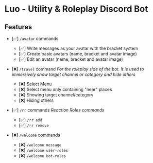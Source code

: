 # Luo - Utility & Roleplay Discord Bot

## Features

-   [✅] `/avatar` commands

    -   [✅] Write messages as your avatar with the bracket system
    -   [✅] Create basic avatars (name, bracket and avatar image)
    -   [✅] Edit an avatar (name, bracket and avatar image)

-   [❌] `/travel` command
    _For the roleplay side of the bot. It is used to immersively show target channel or category and hide others_

    -   [❌] Select Menu
    -   [❌] Select menu only containing "near" places
    -   [❌] Showing target channel/category
    -   [❌] Hiding others

-   [✅] `/rr` commands
    _Reaction Roles commands_

    -   [✅] `/rr add`
    -   [✅] `/rr remove`

-   [❌] `/welcome` commands
    -   [❌] `/welcome message`
    -   [❌] `/welcome user-roles`
    -   [❌] `/welcome bot-roles`
